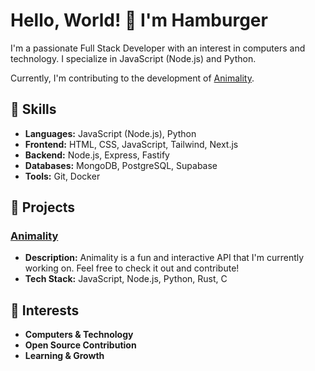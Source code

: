 # Hello, World! 👋 I'm Hamburger

I'm a passionate Full Stack Developer with an interest in computers and technology. I specialize in JavaScript (Node.js) and Python.

Currently, I'm contributing to the development of [Animality](https://github.com/animality-xyz).

## 🚀 Skills

- **Languages:** JavaScript (Node.js), Python
- **Frontend:** HTML, CSS, JavaScript, Tailwind, Next.js
- **Backend:** Node.js, Express, Fastify
- **Databases:** MongoDB, PostgreSQL, Supabase
- **Tools:** Git, Docker

## 🔨 Projects

### [Animality](https://github.com/animality-xyz)
- **Description:** Animality is a fun and interactive API that I'm currently working on. Feel free to check it out and contribute!
- **Tech Stack:** JavaScript, Node.js, Python, Rust, C

## 🌱 Interests

- **Computers & Technology**
- **Open Source Contribution**
- **Learning & Growth**
